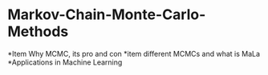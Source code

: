 # Markov-Chain-Monte-Carlo-Methods
*Item Why MCMC, its pro and con
*item different MCMCs and what is MaLa
*Applications in Machine Learning 
